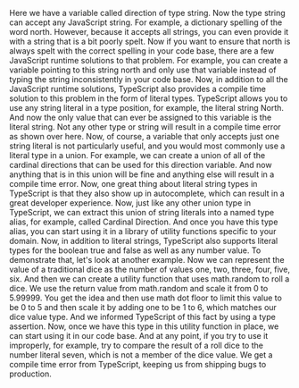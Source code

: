 Here we have a variable called direction of type string.
Now the type string can accept any JavaScript string.
For example, a dictionary spelling of the word north.
However, because it accepts all strings, you can even provide it with a string that is a bit poorly
spelt.
Now if you want to ensure that north is always spelt with the correct spelling in your code base, there
are a few JavaScript runtime solutions to that problem.
For example, you can create a variable pointing to this string north and only use that variable instead
of typing the string inconsistently in your code base.
Now, in addition to all the JavaScript runtime solutions, TypeScript also provides a compile time
solution to this problem in the form of literal types.
TypeScript allows you to use any string literal in a type position, for example, the literal string
North.
And now the only value that can ever be assigned to this variable is the literal string.
Not any other type or string will result in a compile time error as shown over here.
Now, of course, a variable that only accepts just one string literal is not particularly useful,
and you would most commonly use a literal type in a union.
For example, we can create a union of all of the cardinal directions that can be used for this direction
variable.
And now anything that is in this union will be fine and anything else will result in a compile time
error.
Now, one great thing about literal string types in TypeScript is that they also show up in autocomplete,
which can result in a great developer experience.
Now, just like any other union type in TypeScript, we can extract this union of string literals into
a named type alias, for example, called Cardinal Direction.
And once you have this type alias, you can start using it in a library of utility functions specific
to your domain.
Now, in addition to literal strings, TypeScript also supports literal types for the boolean true and
false as well as any number value.
To demonstrate that, let's look at another example.
Now we can represent the value of a traditional dice as the number of values one, two, three, four,
five, six.
And then we can create a utility function that uses math.random to roll a dice.
We use the return value from math.random and scale it from 0 to 5.99999.
You get the idea and then use math dot floor to limit this value to be 0 to 5 and then scale it by adding
one to be 1 to 6, which matches our dice value type.
And we informed TypeScript of this fact by using a type assertion.
Now, once we have this type in this utility function in place, we can start using it in our code base.
And at any point, if you try to use it improperly, for example, try to compare the result of a roll
dice to the number literal seven, which is not a member of the dice value.
We get a compile time error from TypeScript, keeping us from shipping bugs to production.
